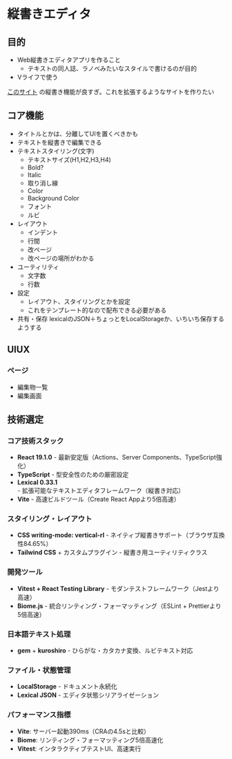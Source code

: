# 縦書きエディタ

## 目的
- Web縦書きエディタアプリを作ること
    - テキストの同人誌、ラノベみたいなスタイルで書けるのが目的
- Vライフで使う

[このサイト](https://vertical-japanese-input-editor.vercel.app/) の縦書き機能が良すぎ。これを拡張するようなサイトを作りたい


## コア機能
- タイトルとかは、分離してUIを置くべきかも
- テキストを縦書きで編集できる
- テキストスタイリング(文字)
    - テキストサイズ(H1,H2,H3,H4)
    - Bold? 
    - Italic
    - 取り消し線
    - Color
    - Background Color
    - フォント
    - ルビ
- レイアウト
    - インデント
    - 行間
    - 改ページ
    - 改ページの場所がわかる
- ユーティリティ
    - 文字数
    - 行数
- 設定
    - レイアウト、スタイリングとかを設定
    - これをテンプレート的なので配布できる必要がある
- 共有・保存
    lexicalのJSON＋ちょっとをLocalStorageか、いちいち保存するようする
    
## UIUX
### ページ
- 編集物一覧
- 編集画面


## 技術選定

### コア技術スタック
- **React 19.1.0** - 最新安定版（Actions、Server Components、TypeScript強化）
- **TypeScript** - 型安全性のための厳密設定
- **Lexical 0.33.1** - 拡張可能なテキストエディタフレームワーク（縦書き対応）
- **Vite** - 高速ビルドツール（Create React Appより5倍高速）

### スタイリング・レイアウト
- **CSS writing-mode: vertical-rl** - ネイティブ縦書きサポート（ブラウザ互換性84.65%）
- **Tailwind CSS** + カスタムプラグイン - 縦書き用ユーティリティクラス

### 開発ツール
- **Vitest + React Testing Library** - モダンテストフレームワーク（Jestより高速）
- **Biome.js** - 統合リンティング・フォーマッティング（ESLint + Prettierより5倍高速）

### 日本語テキスト処理
- **gem** + **kuroshiro** - ひらがな・カタカナ変換、ルビテキスト対応

### ファイル・状態管理
- **LocalStorage** - ドキュメント永続化
- **Lexical JSON** - エディタ状態シリアライゼーション

### パフォーマンス指標
- **Vite**: サーバー起動390ms（CRAの4.5sと比較）
- **Biome**: リンティング・フォーマッティング5倍高速化
- **Vitest**: インタラクティブテストUI、高速実行